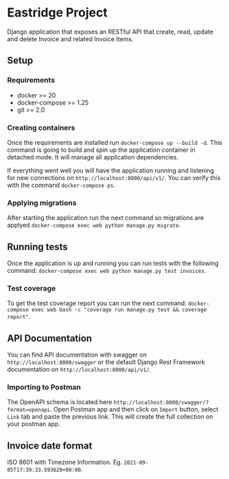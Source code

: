 # Eastridge Project

Django application that exposes an RESTful API that create, read, update and
delete Invoice and related Invoice Items.

## Setup

### Requirements

- docker >= 20
- docker-compose >= 1.25
- git >= 2.0

### Creating containers

Once the requirements are installed run `docker-compose up --build -d`. This
command is going to build and spin up the application container in detached
mode. It will manage all application dependencies.

If everything went well you will have the application running and listening for
new connections on `http://localhost:8000/api/v1/`. You can verify this with the
command `docker-compose ps`.

### Applying migrations
After starting the application run the next command so migrations are applyed
`docker-compose exec web python manage.py migrate`.

## Running tests

Once the application is up and running you can run tests with the following
command:
`docker-compose exec web python manage.py test invoices`.

### Test coverage

To get the test coverage report you can run the next command:
`docker-compose exec web bash -c "coverage run manage.py test && coverage report"`.

## API Documentation

You can find API documentation with swagger on `http://localhost:8000/swagger`
or the default Django Rest Framework documentation on
`http://localhost:8000/api/v1/`.

### Importing to Postman

The OpenAPI schema is located here
`http://localhost:8000/swagger/?format=openapi`. Open Postman app and then click
on `Import` button, select `Link` tab and paste the previous link. This will
create the full collection on your postman app.

## Invoice date format
ISO 8601 with Timezone Information. Eg. `2021-09-05T17:39:33.593620+00:00`.

